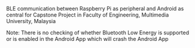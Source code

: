 BLE communication between Raspberry Pi as peripheral and Android as central for Capstone Project in Faculty of Engineering, Multimedia University, Malaysia

Note: There is no checking of whether Bluetooth Low Energy is supported or is enabled in the Android App which will crash the Android App
